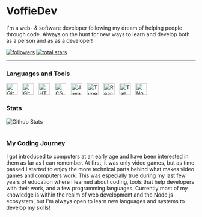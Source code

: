 # VoffieDev

I'm a web- & software developer following my dream of helping people through code. Always on the hunt for new ways to learn and develop both as a person and as as a developer!

  <p align="left">
    <a href="https://github.com/VoffieDev?tab=followers">
      <img alt="followers" title="Follow me on GitHub" src="https://custom-icon-badges.demolab.com/github/followers/VoffieDev?color=236ad3&labelColor=1155ba&style=for-the-badge&logo=person-add&label=Follow&logoColor=white" /></a>
    <a href="https://github.com/VoffieDev?tab=repositories&sort=stargazers">
      <img alt="total stars" title="Total stars on GitHub" src="https://custom-icon-badges.demolab.com/github/stars/VoffieDev?color=55960c&style=for-the-badge&labelColor=488207&logo=star" /></a>
  </p>

---

### Languages and Tools

<img align="left" alt="Git" width="30px" style="padding-right:10px;" src="https://cdn.jsdelivr.net/gh/devicons/devicon/icons/git/git-original.svg" />
<img align="left" alt="GitHub" width="30px" style="padding-right:10px;" src="https://cdn.jsdelivr.net/gh/devicons/devicon/icons/github/github-original.svg"/>
<img align="left" alt="HTML" width="30px" style="padding-right:10px;" src="https://cdn.jsdelivr.net/gh/devicons/devicon/icons/html5/html5-original.svg"/>
<img align="left" alt="CSS" width="30px" style="padding-right:10px;" src="https://cdn.jsdelivr.net/gh/devicons/devicon/icons/css3/css3-original.svg"/>
<img align="left" alt="JavaScript" width="30px" style="padding-right:10px;" src="https://cdn.jsdelivr.net/gh/devicons/devicon/icons/javascript/javascript-original.svg"/>
<img align="left" alt="TypeScript" width="30px" style="padding-right:10px;" src="https://cdn.jsdelivr.net/gh/devicons/devicon/icons/typescript/typescript-original.svg"/>
<img align="left" alt="React" width="30px" style="padding-right:10px;" src="https://cdn.jsdelivr.net/gh/devicons/devicon/icons/react/react-original.svg"/>
<img align="left" alt="TailwindCSS" width="30px" style="padding-right:10px;" src="https://cdn.jsdelivr.net/gh/devicons/devicon/icons/tailwindcss/tailwindcss-plain.svg" />
<img align="left" alt="NodeJS" width="30px" style="padding-right:10px;" src="https://cdn.jsdelivr.net/gh/devicons/devicon/icons/nodejs/nodejs-original.svg"/>
<br />

#

### Stats
  
![Github Stats](https://github-readme-stats.vercel.app/api?username=voffiedev&show_icons=true&theme=nord)

#

### My Coding Journey
  I got introduced to computers at an early age and have been interested in them as far as I can remember. At first, it was only video games, but as time passed I started to enjoy the more technical parts behind what makes video games and computers work. This was especially true during my last few years of education where I learned about coding, tools that help developers with their work, and a few programming languages. Currently most of my knowledge is within the realm of web development and the Node.js ecosystem, but I'm always open to learn new languages and systems to develop my skills!
